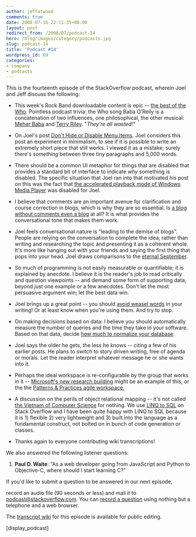 ```yaml
---
author: jeffatwood
comments: true
date: 2008-07-16 22:11:35+00:00
layout: post
redirect_from: /2008/07/podcast-14
hero: /blog/images/category/podcasts.jpg
slug: podcast-14
title: 'Podcast #14'
wordpress_id: 69
categories:
- company
- podcasts
---
```



This is the fourteenth episode of the StackOverflow podcast, wherein Joel and Jeff discuss the following:






  * This week's Rock Band downloadable content is epic -- [the best of the Who](http://www.xbox360fanboy.com/2008/07/01/the-best-of-the-who-rock-band-tracklist-revealed/). Pointless podcast trivia: the Who song Baba O'Reily is a concatenation of two influences, one philosophical, the other musical: [Meher Baba](http://en.wikipedia.org/wiki/Baba_O%27Riley) and [Terry Riley](http://en.wikipedia.org/wiki/Terry_Riley). "_They're all wasted!_"


  * On Joel's post [Don't Hide or Disable Menu Items](http://www.joelonsoftware.com/items/2008/07/01.html). Joel considers this post an experiment in minimalism, to see if it is possible to write an extremely short piece that still works. I viewed it as a mistake; surely there's _something_ between three tiny paragraphs and 5,000 words.


  * There should be a common UI metaphor for things that are disabled that provides a standard bit of interface to indicate _why_ something is disabled. The specific situation that Joel ran into that motivated his post on this was the fact that [the accelerated playback mode of Windows Media Player](http://blog.stackoverflow.com/2008/06/listen-to-podcasts-in-less-time/) was disabled for Joel.


  * I believe that comments are an important avenue for clarification and course correction in blogs, which is why they are so essential. Is [a blog without comments even a blog](http://www.codinghorror.com/blog/archives/000538.html) at all? It is what provides the conversational tone that makes them work.


  * Joel feels conversational nature is "leading to the demise of blogs". People are relying on the conversation to complete the idea, rather than writing and researching the topic and presenting it as a coherent whole. It's more like hanging out with your friends and saying the first thing that pops into your head. Joel draws comparisons to the [eternal September](http://en.wikipedia.org/wiki/Eternal_September).


  * So much of programming is not easily measurable or quantifiable; it is explained by anecdote. I believe it is the reader's job to read critically and question viewpoints -- and demand some form of supporting data, beyond just one example or a few anecdotes. Don't let the most persuasive argument win; let the best data win.


  * Joel brings up a great point -- you should [avoid weasel words](http://en.wikipedia.org/wiki/Weasel_word) in your writing! Or at least know when you're using them. And try to stop.  



  * On making decisions based on data: I believe you should automatically measure the number of queries and the time they take in your software. Based on that data, decide [how much to normalize your database](http://www.codinghorror.com/blog/archives/001152.html).


  * Joel says the older he gets, the less he knows -- citing a few of his earlier posts. He plans to switch to story driven writing, free of agenda or morals. Let the reader interpret whatever message he or she wants into it.


  * Perhaps the ideal workspace is re-configurable by the group that works in it -- [Microsoft's new research building](http://www.fastcompany.tv/video/the-innovations-microsoft%E2%80%99s-new-research-building) might be an example of this, or the the [Patterns & Practices agile workspace.](http://channel9.msdn.com/ShowPost.aspx?PostID=238321)

  * A discussion on the perils of object relational mapping -- it's not called [the Vietnam of Computer Science](http://blogs.tedneward.com/2006/06/26/The+Vietnam+Of+Computer+Science.aspx) for nothing. We use [LINQ to SQL](http://msdn.microsoft.com/en-us/library/bb425822.aspx) on Stack Overflow and I have been quite happy with LINQ to SQL because it is 1) flexible 2) very lightweight and 3) built into the language as a fundamental construct, not bolted on in bunch of code generation or classes. 


  * Thanks again to everyone contributing wiki transcriptions!




We also answered the following listener questions:






  1. **Paul D. Waite**: "As a web developer going from JavaScript and Python to Objective-C, where should I start learning C?"






If you'd like to submit a question to be answered in our next episode,  

record an audio file (90 seconds or less) and mail it to [podcast@stackoverflow.com](mailto:podcast@stackoverflow.com). You can [record a question](http://blog.stackoverflow.com/index.php/2008/05/recording-podcast-questions-using-your-telephone/) using nothing but a telephone and a web browser.





The [transcript wiki](http://stackoverflow.fogbugz.com/default.asp?W13086) for this episode is available for public editing.




[display_podcast]



